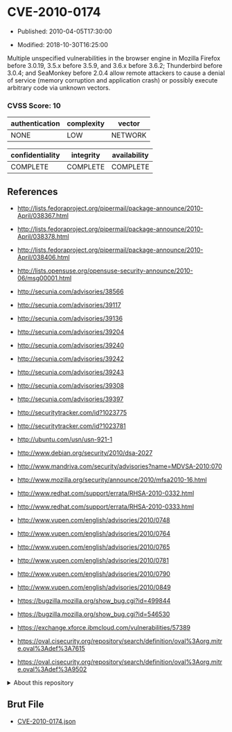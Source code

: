 # CVE-2010-0174

- Published: 2010-04-05T17:30:00

- Modified: 2018-10-30T16:25:00

Multiple unspecified vulnerabilities in the browser engine in Mozilla Firefox before 3.0.19, 3.5.x before 3.5.9, and 3.6.x before 3.6.2; Thunderbird before 3.0.4; and SeaMonkey before 2.0.4 allow remote attackers to cause a denial of service (memory corruption and application crash) or possibly execute arbitrary code via unknown vectors.

### CVSS Score: **10**

| authentication | complexity | vector |
| --- | --- | --- |
| NONE | LOW | NETWORK |

| confidentiality | integrity | availability |
| --- | --- | --- |
| COMPLETE | COMPLETE | COMPLETE |

## References

* http://lists.fedoraproject.org/pipermail/package-announce/2010-April/038367.html

* http://lists.fedoraproject.org/pipermail/package-announce/2010-April/038378.html

* http://lists.fedoraproject.org/pipermail/package-announce/2010-April/038406.html

* http://lists.opensuse.org/opensuse-security-announce/2010-06/msg00001.html

* http://secunia.com/advisories/38566

* http://secunia.com/advisories/39117

* http://secunia.com/advisories/39136

* http://secunia.com/advisories/39204

* http://secunia.com/advisories/39240

* http://secunia.com/advisories/39242

* http://secunia.com/advisories/39243

* http://secunia.com/advisories/39308

* http://secunia.com/advisories/39397

* http://securitytracker.com/id?1023775

* http://securitytracker.com/id?1023781

* http://ubuntu.com/usn/usn-921-1

* http://www.debian.org/security/2010/dsa-2027

* http://www.mandriva.com/security/advisories?name=MDVSA-2010:070

* http://www.mozilla.org/security/announce/2010/mfsa2010-16.html

* http://www.redhat.com/support/errata/RHSA-2010-0332.html

* http://www.redhat.com/support/errata/RHSA-2010-0333.html

* http://www.vupen.com/english/advisories/2010/0748

* http://www.vupen.com/english/advisories/2010/0764

* http://www.vupen.com/english/advisories/2010/0765

* http://www.vupen.com/english/advisories/2010/0781

* http://www.vupen.com/english/advisories/2010/0790

* http://www.vupen.com/english/advisories/2010/0849

* https://bugzilla.mozilla.org/show_bug.cgi?id=499844

* https://bugzilla.mozilla.org/show_bug.cgi?id=546530

* https://exchange.xforce.ibmcloud.com/vulnerabilities/57389

* https://oval.cisecurity.org/repository/search/definition/oval%3Aorg.mitre.oval%3Adef%3A7615

* https://oval.cisecurity.org/repository/search/definition/oval%3Aorg.mitre.oval%3Adef%3A9502

<details>
<summary>About this repository</summary> 

  This repository is part of the project [Live Hack CVE](https://github.com/Live-Hack-CVE). Main website can be found [www.live-hack.org](https://www.live-hack.org) 
  
  Made by [Sn0wAlice](https://github.com/Sn0wAlice) for the people that care about security and need to have a feed of the latest CVEs. Hope you enjoy it, don't forget to star the repo and follow me on [Twitter](https://twitter.com/Sn0wAlice) and [Github](https://github.com/Sn0wAlice). And that is my [personnal website](https://www.alice-snow.me/)

  - [Home Page](https://github.com/Live-Hack-CVE)
  - [Framework](https://github.com/Live-Hack-CVE/cve-framework)
  - [CVE database](https://github.com/Live-Hack-CVE/full_database)
  - [Changelog](https://github.com/Live-Hack-CVE/Changelog)
</details>

## Brut File

* [CVE-2010-0174.json](https://raw.githubusercontent.com/Live-Hack-CVE/full_database/main/cves/2010/CVE-2010-0174.json)

